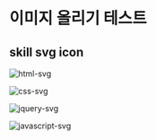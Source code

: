 # 이미지 올리기 테스트
## skill svg icon

![html-svg](https://github.com/jeunseon/vue-webpack-template/assets/111102131/313aff63-7ecc-4811-bb91-454c8d9a4658)

![css-svg](https://github.com/jeunseon/vue-webpack-template/assets/111102131/a5083644-a365-48dd-a395-81daa0f68ae9)

![jquery-svg](https://github.com/jeunseon/vue-webpack-template/assets/111102131/3422b331-30f7-4e2e-9489-bd810cb3c675)

![javascript-svg](https://github.com/jeunseon/vue-webpack-template/assets/111102131/d9a94d46-d882-43b8-a536-58f267428106)

